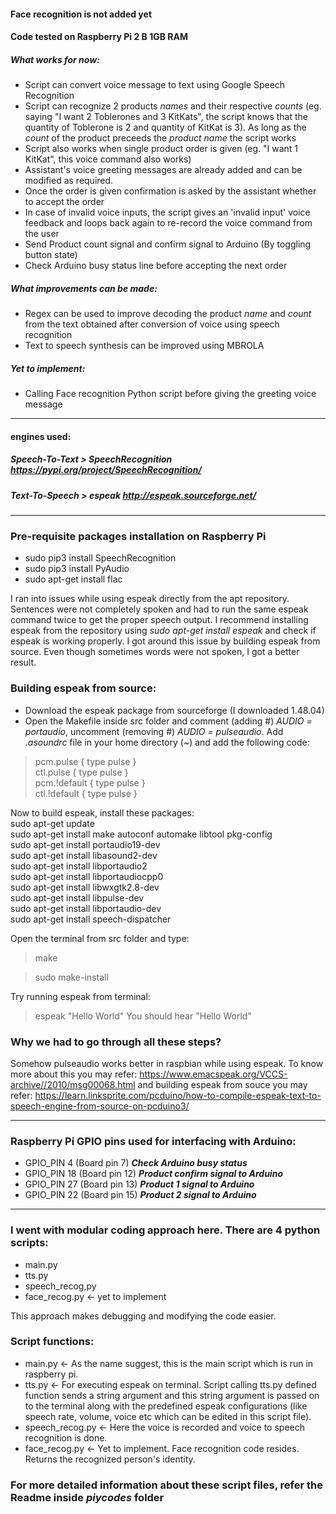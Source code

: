 #### Face recognition is not added yet

#### Code tested on Raspberry Pi 2 B 1GB RAM

##### ___What works for now___:
* Script can convert voice message to text using Google Speech Recognition
* Script can recognize 2 products _names_ and their respective _counts_ (eg. saying "I want 2 Toblerones and 3 KitKats", the script knows that the quantity of Toblerone is 2 and quantity of KitKat is 3). As long as the _count_ of the product preceeds the _product name_ the script works
* Script also works when single product order is given (eg. "I want 1 KitKat", this voice command also works)
* Assistant's voice greeting messages are already added and can be modified as required.
* Once the order is given confirmation is asked by the assistant whether to accept the order
* In case of invalid voice inputs, the script gives an 'invalid input' voice feedback and loops back again to re-record the voice command from the user
* Send Product count signal and confirm signal to Arduino (By toggling button state)
* Check Arduino busy status line before accepting the next order

##### ___What improvements can be made:___
* Regex can be used to improve decoding the product _name_ and _count_ from the text obtained after conversion of voice using speech recognition
* Text to speech synthesis can be improved using MBROLA
##### ___Yet to implement:___
* Calling Face recognition Python script before giving the greeting voice message

---
#### engines used:
##### Speech-To-Text > SpeechRecognition https://pypi.org/project/SpeechRecognition/
##### Text-To-Speech > espeak http://espeak.sourceforge.net/
---

### Pre-requisite packages installation on Raspberry Pi
* sudo pip3 install SpeechRecognition
* sudo pip3 install PyAudio
* sudo apt-get install flac

I ran into issues while using espeak directly from the apt repository. Sentences were not completely spoken and had to run the same espeak command twice to get the proper speech output. I recommend installing espeak from the repository using _sudo apt-get install espeak_ and check if espeak is working properly. I got around this issue by building espeak from source. Even though sometimes words were not spoken, I got a better result.

### Building espeak from source:
* Download the espeak package from sourceforge (I downloaded 1.48.04)
* Open the Makefile inside src folder and comment (adding #) _AUDIO = portaudio_, uncomment (removing #) _AUDIO = pulseaudio_. Add _.asoundrc_ file in your home directory (~) and add the following code:

> pcm.pulse { type pulse } <br/>
> ctl.pulse { type pulse }  <br/>
> pcm.!default { type pulse }  <br/>
> ctl.!default { type pulse }  <br/>

Now to build espeak, install these packages: <br/>
sudo apt-get update <br/>
sudo apt-get install make autoconf automake libtool pkg-config <br/>
sudo apt-get install  portaudio19-dev <br/>
sudo apt-get install  libasound2-dev <br/>
sudo apt-get install  libportaudio2 <br/>
sudo apt-get install  libportaudiocpp0 <br/>
sudo apt-get install libwxgtk2.8-dev <br/>
sudo apt-get install  libpulse-dev <br/>
sudo apt-get install  libportaudio-dev <br/>
sudo apt-get install speech-dispatcher <br/>

Open the terminal from src folder and type:
> make

> sudo make-install

Try running espeak from terminal:
> espeak "Hello World"
You should hear "Hello World"

### Why we had to go through all these steps?
Somehow pulseaudio works better in raspbian while using espeak. To know more about this you may refer: https://www.emacspeak.org/VCCS-archive//2010/msg00068.html and building espeak from souce you may refer: https://learn.linksprite.com/pcduino/how-to-compile-espeak-text-to-speech-engine-from-source-on-pcduino3/

---
### Raspberry Pi GPIO pins used for interfacing with Arduino: ###
* GPIO_PIN 4 (Board pin 7) ___Check Arduino busy status___
* GPIO_PIN 18 (Board pin 12) ___Product confirm signal to Arduino___
* GPIO_PIN 27 (Board pin 13) ___Product 1 signal to Arduino___
* GPIO_PIN 22 (Board pin 15) ___Product 2 signal to Arduino___
---

### I went with modular coding approach here. There are 4 python scripts:
* main.py
* tts.py
* speech_recog,py
* face_recog.py <- yet to implement

This approach makes debugging and modifying the code easier.

### Script functions:
* main.py <- As the name suggest, this is the main script which is run in raspberry pi.
* tts.py <- For executing espeak on terminal. Script calling tts.py defined function sends a string argument and this string argument is passed on to the terminal along with the predefined espeak configurations (like speech rate, volume, voice etc which can be edited in this script file).
* speech_recog.py <- Here the voice is recorded and voice to speech recognition is done.
* face_recog.py <- Yet to implement. Face recognition code resides. Returns the recognized person's identity.

### For more detailed information about these script files, refer the Readme inside ___piycodes___ folder
